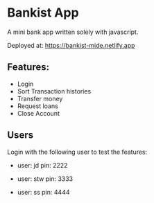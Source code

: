 # Bankist App

A mini bank app written solely with javascript.

Deployed at: https://bankist-mide.netlify.app

## Features:

- Login
- Sort Transaction histories
- Transfer money
- Request loans
- Close Account

## Users

Login with the following user to test the features:

- user: jd
  pin: 2222

- user: stw
  pin: 3333

- user: ss
  pin: 4444
